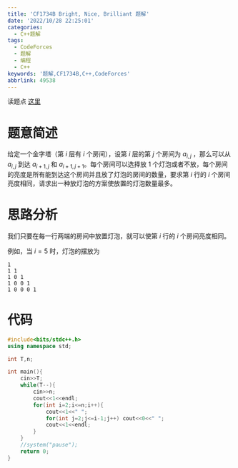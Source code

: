 ```yaml
---
title: 'CF1734B Bright, Nice, Brilliant 题解'
date: '2022/10/28 22:25:01'
categories:
  - C++题解
tags:
  - CodeForces
  - 题解
  - 编程
  - C++
keywords: '题解,CF1734B,C++,CodeForces'
abbrlink: 49538
---
```


读题点 [这里](https://www.luogu.com.cn/problem/CF1734B)

# 题意简述

给定一个金字塔（第 $i$ 层有 $i$ 个房间），设第 $i$ 层的第 $j$ 个房间为 $a_{i,j}$ ，那么可以从 $a_{i,j}$ 到达 $a_{i+1,j}$ 和 $a_{i+1,j+1}$。每个房间可以选择放 $1$ 个灯泡或者不放，每个房间的亮度是所有能到达这个房间并且放了灯泡的房间的数量，要求第 $i$ 行的 $i$ 个房间亮度相同，请求出一种放灯泡的方案使放置的灯泡数量最多。

# 思路分析

我们只要在每一行两端的房间中放置灯泡，就可以使第 $i$ 行的 $i$ 个房间亮度相同。

例如，当 $i=5$ 时，灯泡的摆放为

```
1
1 1
1 0 1
1 0 0 1
1 0 0 0 1
```

# 代码

```C++
#include<bits/stdc++.h>
using namespace std;

int T,n;

int main(){
	cin>>T;
	while(T--){
		cin>>n;
		cout<<1<<endl;
		for(int i=2;i<=n;i++){
			cout<<1<<" ";
			for(int j=2;j<=i-1;j++) cout<<0<<" ";
			cout<<1<<endl;
		}
	}
    //system("pause");
	return 0;
} 
```